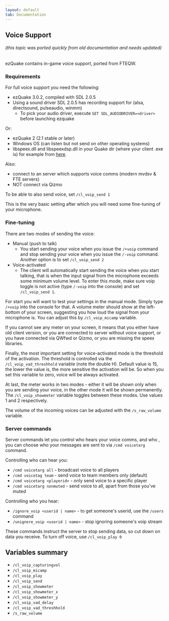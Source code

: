 ```yaml
---
layout: default
tab: Documentation
---
```


## Voice Support

###### (this topic was ported quickly from old documentation and needs updated)

ezQuake contains in-game voice support, ported from FTEQW.

### Requirements

For full voice support you need the following:

- ezQuake 3.0.2, compiled with SDL 2.0.5
- Using a sound driver SDL 2.0.5 has recording support for (alsa, directsound, pulseaudio, winmm)
  - To pick your audio driver, execute `SET SDL_AUDIODRIVER=<driver>` before launching ezquake

Or:

- ezQuake 2 (2.1 stable or later)
- Windows OS (can listen but not send on other operating systems)
- libspeex.dll and libspeexdsp.dll in your Quake dir (where your client .exe is) for example from [here](http://downloads.xiph.org/releases/speex/speex-1.2beta3-win32.zip).

Also:

- connect to an server which supports voice comms (modern mvdsv & FTE servers)
- NOT connect via Qizmo

To be able to also send voice, set `/cl_voip_send 1`

This is the very basic setting after which you will need some fine-tuning of your microphone.

### Fine-tuning

There are two modes of sending the voice:

- Manual (push to talk)
  - You start sending your voice when you issue the `/+voip` command and stop sending 
    your voice when you issue the `/-voip` command. Another option is to set `/cl_voip_send 2`
- Voice-activated
  - The client will automatically start sending the voice when you start talking, 
    that is when the input signal from the microphone exceeds some minimum volume level. 
	To enter this mode, make sure voip toggle is not active (type `/-voip` into the console) 
	and set `/cl_voip_send 1`.

For start you will want to test your settings in the manual mode. Simply type `/+voip` into the 
console for that. A volume meter should show at the left-bottom of your screen, suggesting you how 
loud the signal from your microphone is. You can adjust this by `/cl_voip_micamp` variable.

If you cannot see any meter on your screen, it means that you either have old client version, 
or you are connected to server without voice support, or you have connected via QWfwd or Qizmo, 
or you are missing the speex libraries.

Finally, the most important setting for voice-activated mode is the threshold of the activation. 
The threshold is controlled via the `/cl_voip_vad_threshhold` variable (note the double H). 
Default value is 15, the lower the value is, the more sensitive the activation will be. So when 
you set this variable to zero, voice will be always activated.

At last, the meter works in two modes - either it will be shown only when you are sending your voice, 
in the other mode it will be shown permanently. The `/cl_voip_showmeter` variable toggles between 
these modes. Use values 1 and 2 respectively.

The volume of the incoming voices can be adjusted with the `/s_raw_volume` variable.

### Server commands

Server commands let you control who hears your voice comms, and who , you can choose who your messages are sent to via `/cmd voicetarg` command.

Controlling who can hear you:

- `/cmd voicetarg all` - broadcast voice to all players
- `/cmd voicetag team` - send voice to team members only (default)
- `/cmd voicetarg <playerid>` - only send voice to a specific player
- `/cmd voicetarg nonmuted` - send voice to all, apart from those you've muted

Controlling who you hear:

- `/ignore_voip <userid | name>` - to get someone's userid, use the `/users` command
- `/unignore_voip <userid | name>` - stop ignoring someone's voip stream

These commands instruct the server to stop sending data, so cut down on data you receive.  To turn off voice, use `/cl_voip_play 0`

## Variables summary

- `/cl_voip_capturingvol`
- `/cl_voip_micamp`
- `/cl_voip_play`
- `/cl_voip_send`
- `/cl_voip_showmeter`
- `/cl_voip_showmeter_x`
- `/cl_voip_showmeter_y`
- `/cl_voip_vad_delay`
- `/cl_voip_vad_threshhold`
- `/s_raw_volume`

